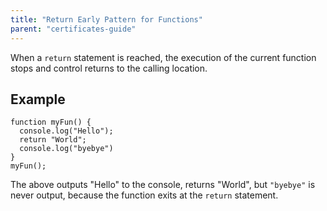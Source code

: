 ```yaml
---
title: "Return Early Pattern for Functions"
parent: "certificates-guide"
---
```


When a `return` statement is reached, the execution of the current function stops and control returns to the calling location.

## Example

    function myFun() {
      console.log("Hello");
      return "World";
      console.log("byebye")
    }
    myFun();

The above outputs "Hello" to the console, returns "World", but `"byebye"` is never output, because the function exits at the `return` statement.
